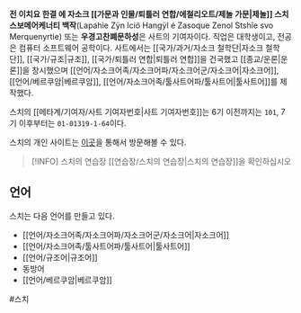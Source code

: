 **전 이치요 한결 에 자소크 [[가문과 인물/퇴틀러 연합/에철리오트/제놀 가문|제놀]] 스치 스보메어케너티 백작**(Lapahìe Zÿn Iciö Hangÿl é Zasoque Zenol Stshîe svo Merquenyrtie) 또는 **우경고찬폐문하성**은 사트의 기여자이다. 직업은 대학생이고, 전공은 컴퓨터 소프트웨어 공학이다. 사트에서는 [[국가/과거/자소크 철학단|자소크 철학단]], [[국가/규조|규조]], [[국가/퇴틀러 연합|퇴틀러 연합]]을 건국했고 [[종교/운론|운론]]을 창시했으며 [[언어/자소크어족/자소크어파/자소크어군/자소크어|자소크어]], [[언어/베르쿠암|베르쿠암]], [[언어/자소크어족/툴사트어파/툴사트어|툴사트어]]를 제작했다.

스치의 [[메타계/기여자/사트 기여자번호|사트 기여자번호]]는 6기 이전까지는 `101`, 7기 이후부터는 `01-01319-1-64`이다.

스치의 개인 사이트는 [이곳](https://me.shtelo.org)을 통해서 방문해볼 수 있다.

> [!INFO] 스치의 연습장
> [[연습장/스치의 연습장|스치의 연습장]]을 확인하십시오

## 언어

스치는 다음 언어를 만들고 있다.

- [[언어/자소크어족/자소크어파/자소크어군/자소크어|자소크어]]
- [[언어/자소크어족/툴사트어파/툴사트어|툴사트어]]
- [[언어/규조어|규조어]]
- 동방어
- [[언어/베르쿠암|베르쿠암]]


#스치 